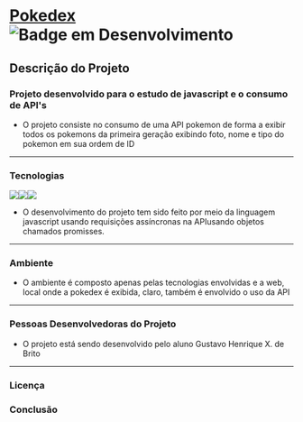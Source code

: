 
# [Pokedex](https://flask.palletsprojects.com/en/2.1.x/) ![Badge em Desenvolvimento](http://img.shields.io/static/v1?label=STATUS&message=EM%20DESENVOLVIMENTO&color=GREEN&style=for-the-badge)

## Descrição do Projeto
### Projeto desenvolvido para o estudo de javascript e o consumo de API's
* O projeto consiste no consumo de uma API pokemon de forma a exibir todos os pokemons da primeira geração exibindo foto, nome e tipo do pokemon em sua ordem de ID  

<hr>

### Tecnologias
 <img src="https://img.shields.io/badge/JavaScript-323330?style=for-the-badge&logo=javascript&logoColor=F7DF1E"><img src="https://img.shields.io/badge/HTML-239120?style=for-the-badge&logo=html5&logoColor=white" /><img src="https://img.shields.io/badge/CSS3-1572B6?style=for-the-badge&logo=css3&logoColor=white"/>
* O desenvolvimento do projeto tem sido feito por meio da linguagem javascript usando requisições assíncronas na APIusando objetos chamados promisses.

<hr>

### Ambiente
* O ambiente é composto apenas pelas tecnologias envolvidas e a web, local onde a pokedex é exibida, claro, também é envolvido o uso da API
<hr>

### Pessoas Desenvolvedoras do Projeto
* O projeto está sendo desenvolvido pelo aluno Gustavo Henrique X. de Brito

<hr>

### Licença
### Conclusão
